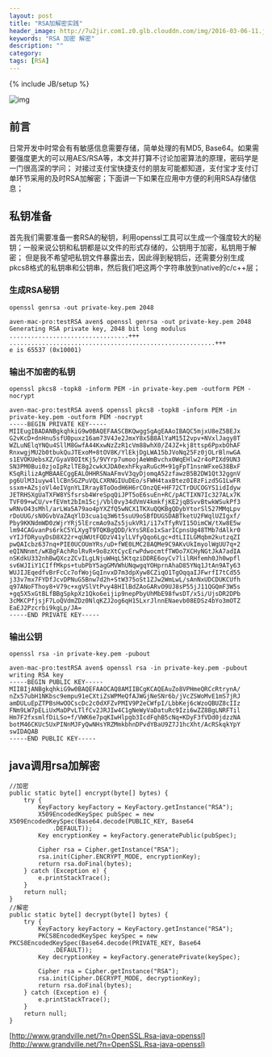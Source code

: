```yaml
---
layout: post
title: "RSA加解密实践"
header_image: http://7u2jir.com1.z0.glb.clouddn.com/img/2016-03-06-11.jpg
keywords: "RSA 加密 解密"
description: ""
category: 
tags: [RSA]
---
```

{% include JB/setup %}

![img](http://7u2jir.com1.z0.glb.clouddn.com/img/2016-03-06-11.jpg)

## 前言
日常开发中时常会有有敏感信息需要存储，简单处理的有MD5, Base64。如果需要强度更大的可以用AES/RSA等，本文并打算不讨论加密算法的原理，密码学是一门很高深的学问；
对接过支付宝快捷支付的朋友可能都知道，支付宝才支付订单环节采用的及时RSA加解密；下面讲一下如果在应用中方便的利用RSA存储信息；

## 私钥准备
首先我们需要准备一套RSA的秘钥，利用openssl工具可以生成一个强度较大的秘钥；一般来说公钥和私钥都是以文件的形式存储的，公钥用于加密，私钥用于解密；
但是我不希望吧私钥文件暴露出去，因此得到秘钥后，还需要分别生成pkcs8格式的私钥串和公钥串，然后我们吧这两个字符串放到native的c/c++层；


### 生成RSA秘钥

	openssl genrsa -out private-key.pem 2048


```
aven-mac-pro:testRSA aven$ openssl genrsa -out private-key.pem 2048
Generating RSA private key, 2048 bit long modulus
.................................+++
.........................................................+++
e is 65537 (0x10001)
```


### 输出不加密的私钥

	openssl pkcs8 -topk8 -inform PEM -in private-key.pem -outform PEM -nocrypt

```
aven-mac-pro:testRSA aven$ openssl pkcs8 -topk8 -inform PEM -in private-key.pem -outform PEM -nocrypt
-----BEGIN PRIVATE KEY-----
MIIEugIBADANBgkqhkiG9w0BAQEFAASCBKQwggSgAgEAAoIBAQC5mjxU8eZ5BEJx
G2vKcD+dnHnu5sfU0puxz16am73V4Je2JmxY8x5B8AlYaM15I2vpv+NVxlJagy8T
WZLuNElqYNQu4SllM8GwfA44KxwNzZzR1cVm88whX0/Z4JZ+kj8ttsp6PpxbOhAF
RnxwgjMU2b0tbukQuJTExoM+8tOV8K/YlEkjDgLWA15bJVoNq25Fz0jOLrBlnwGA
s1EVOKUebsXZ/GyaV8OItKj5/9VYrp7umoojAeWmBvchx0WqEHlw2r4oPIXd9UN3
SN3PM0Bui0zjoIpRzlTE8g2cwkXJDA0exhFkyaRuGcM+91gFpT1nsnWFxeG38BxF
KSqRilizAgMBAAECggEALOHHRSNaAFmvV3qyDjomqA52zfawzB5B2DW1Qt32ggnV
pg6UlM31uyw4llCBn5GZPuVQLCXRNGIUuDEo/sFWH4taxBtez0I8zFizd5G1LwFR
ssxm+AZsjoVl4eIVgnYLIRray8ToOodH6H6rCOnzQE+HF72CTrDUCOGYS1idIdyw
JETRHSXgUaTXFW8YSfsrsb4WreSpqQiJPT5oE6suEn+RC/pACTIXN7Ic327ALx7K
TVF09+wCU/v+fEVmt2bIm15cj/Vbl0vy34dVmV4kmkfjKE2jqBSvvBtwkWSukPf3
wRNvO43sMhl/arLWa5A79ao4pYXZfQ5wNCX1TKXuQQKBgQDybYtorSl527MMqLpv
rDoUUG/sN0GvbVaZAqYlD3cua1q3W6t5suU9oSBfDUGSDABTketU2FWqlUZIgxf/
Pby9KKNdmWD0zWjrYRj5lErcmAo9aZs5jukVR1/i17xTfyRVI15OimCW/tXw8E5w
lm94CAGvanPs6rkC5YLXygT9TQKBgQDD/kYsSREo1xSarICpnsUg48TMb7dAlkr0
vYIJfDRyuyDsD8X22r+qUWUtFQDzV41ylLVfyQqo6Lgc+dtLIILGMqbm2kutzqZI
pwQAIcbz637nq+PIE0UCOUmYRs/uD+fWE0LMC28AQMe9C9AKvUkImyolWgUU7q+2
eQINNnmt/wKBgFAchRolRvR+9o8zXtCycErwPdwocmtfTWOo7XCHyNGtJkA7adIA
nSKdkU332nhBwQXczZCvILgLNjuWHqL5KtqziDDRE6oyCv7lilRHfemh0Jh0wpfl
sv6WJIiY1CIffMkps+tubPbY5agGMVWhUNqwgqYOHprnAhaD85YNq1JtAn9ATy63
WUJIJEqedfvBrFcCc7ofWojGqInvxD7m3dpXyw8CZiqO1TgOqqaIJFwrfI7tCd55
j33v7mx7FYDfJcvDPNuG5Bnw7d2h+StW375oSt1ZJw2WmLwL/sAnNxUDCDUKCUfh
q97ANoFThoy8+V79c+xgVSlVtPvy48HIlBdZAoGARvO9UJ8sP55jJ11QGQmF3W5s
+gq5X5xGtBLfBBgSpkpXz1Qko6eijip9nepPbyUhMbE98fwsDT/x5i/UjsDR2DPb
3cMKCPfjsjF7LoQVdmZDz0NlqKZJ2og6qH15LxrJlnnENaevb08EDSz4bYo3mOTZ
EaEJ2Pzcrbi9kgLp/JA=
-----END PRIVATE KEY-----
```

### 输出公钥

	openssl rsa -in private-key.pem -pubout

```
aven-mac-pro:testRSA aven$ openssl rsa -in private-key.pem -pubout
writing RSA key
-----BEGIN PUBLIC KEY-----
MIIBIjANBgkqhkiG9w0BAQEFAAOCAQ8AMIIBCgKCAQEAuZo8VPHmeQRCcRtrynA/
nZx57ubH1NKbsc9empu91eCXtiZsWPMeQfAJWGjNeSNr6b/jVcZSWoMvE1mS7jRJ
amDULuEpZTPBsHwOOCscDc2c0dXFZvPMIV9P2eCWfpI/LbbKej6cWzoQBUZ8cIIz
FNm9LW7pELiUxMaDPvLTlfCv2JRJIw4C1gNeWyVaDatuRc9Izi6wZZ8BgLNRFTil
Hm7F2fxsmlfDiLSo+f/VWK6e7pqKIwHlpgb3IcdFqhB5cNq+KDyF3fVDd0jdzzNA
botM46CKUc5UxPINnMJFyQwNHsYRZMmkbhnDPvdYBaU9Z7J1hcXht/AcRSkqkYpY
swIDAQAB
-----END PUBLIC KEY-----
```

## java调用rsa加解密

	//加密
    public static byte[] encrypt(byte[] bytes) {
        try {
            KeyFactory keyFactory = KeyFactory.getInstance("RSA");
            X509EncodedKeySpec pubSpec = new X509EncodedKeySpec(Base64.decode(PUBLIC_KEY, Base64
                .DEFAULT));
            Key encryptionKey = keyFactory.generatePublic(pubSpec);

            Cipher rsa = Cipher.getInstance("RSA");
            rsa.init(Cipher.ENCRYPT_MODE, encryptionKey);
            return rsa.doFinal(bytes);
        } catch (Exception e) {
            e.printStackTrace();
        }
        return null;
    }
	//解密
    public static byte[] decrypt(byte[] bytes) {
        try {
            KeyFactory keyFactory = KeyFactory.getInstance("RSA");
            PKCS8EncodedKeySpec keySpec = new PKCS8EncodedKeySpec(Base64.decode(PRIVATE_KEY, Base64
                .DEFAULT));
            Key decryptionKey = keyFactory.generatePrivate(keySpec);

            Cipher rsa = Cipher.getInstance("RSA");
            rsa.init(Cipher.DECRYPT_MODE, decryptionKey);
            return rsa.doFinal(bytes);
        } catch (Exception e) {
            e.printStackTrace();
        }
        return null;
    }

[http://www.grandville.net/?n=OpenSSL.Rsa-java-openssl](http://www.grandville.net/?n=OpenSSL.Rsa-java-openssl)